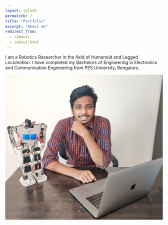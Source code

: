 ```yaml
---
layout: splash
permalink: /
title: "Portfolio"
excerpt: "About me"
redirect_from: 
  - /about/
  - /about.html
---
```


I am a Robotics Researcher in the field of Humanoid and Legged Locomotion. I have completed my Bachelors of Engineering in Electronics and Communication Engineering from PES University, Bengaluru.

![Welcome!](/images/welcomePic.jpg)



